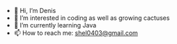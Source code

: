 - 👋 Hi, I’m Denis
- 👀 I’m interested in coding as well as growing cactuses
- 🌱 I’m currently learning Java
- 📫 How to reach me: shel0403@gmail.com

<!---
shel0403/shel0403 is a ✨ special ✨ repository because its `README.md` (this file) appears on your GitHub profile.
You can click the Preview link to take a look at your changes.
--->
